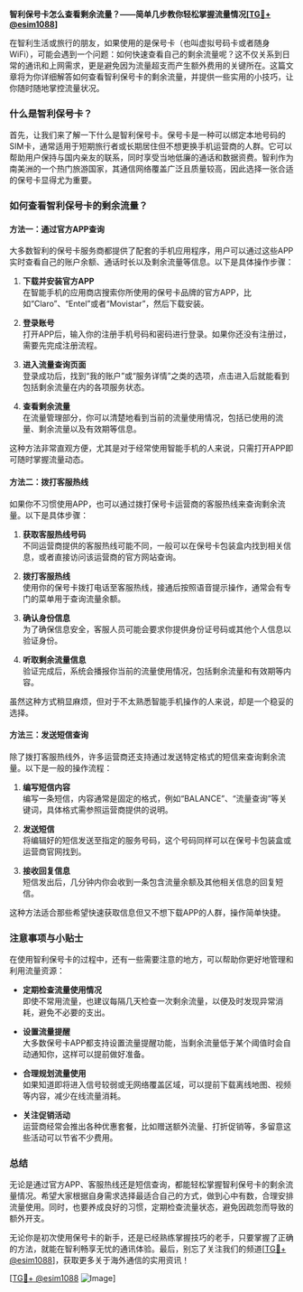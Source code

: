 **智利保号卡怎么查看剩余流量？——简单几步教你轻松掌握流量情况[[TG💪+ @esim1088](https://t.me/s/esim1088)]**

在智利生活或旅行的朋友，如果使用的是保号卡（也叫虚拟号码卡或者随身WiFi），可能会遇到一个问题：如何快速查看自己的剩余流量呢？这不仅关系到日常的通讯和上网需求，更是避免因为流量超支而产生额外费用的关键所在。这篇文章将为你详细解答如何查看智利保号卡的剩余流量，并提供一些实用的小技巧，让你随时随地掌控流量状况。

### 什么是智利保号卡？

首先，让我们来了解一下什么是智利保号卡。保号卡是一种可以绑定本地号码的SIM卡，通常适用于短期旅行者或长期居住但不想更换手机运营商的人群。它可以帮助用户保持与国内亲友的联系，同时享受当地低廉的通话和数据资费。智利作为南美洲的一个热门旅游国家，其通信网络覆盖广泛且质量较高，因此选择一张合适的保号卡显得尤为重要。

### 如何查看智利保号卡的剩余流量？

#### 方法一：通过官方APP查询

大多数智利的保号卡服务商都提供了配套的手机应用程序，用户可以通过这些APP实时查看自己的账户余额、通话时长以及剩余流量等信息。以下是具体操作步骤：

1. **下载并安装官方APP**  
   在智能手机的应用商店搜索你所使用的保号卡品牌的官方APP，比如“Claro”、“Entel”或者“Movistar”，然后下载安装。

2. **登录账号**  
   打开APP后，输入你的注册手机号码和密码进行登录。如果你还没有注册过，需要先完成注册流程。

3. **进入流量查询页面**  
   登录成功后，找到“我的账户”或“服务详情”之类的选项，点击进入后就能看到包括剩余流量在内的各项服务状态。

4. **查看剩余流量**  
   在流量管理部分，你可以清楚地看到当前的流量使用情况，包括已使用的流量、剩余流量以及有效期等信息。

这种方法非常直观方便，尤其是对于经常使用智能手机的人来说，只需打开APP即可随时掌握流量动态。

#### 方法二：拨打客服热线

如果你不习惯使用APP，也可以通过拨打保号卡运营商的客服热线来查询剩余流量。以下是具体步骤：

1. **获取客服热线号码**  
   不同运营商提供的客服热线可能不同，一般可以在保号卡包装盒内找到相关信息，或者直接访问该运营商的官方网站查询。

2. **拨打客服热线**  
   使用你的保号卡拨打电话至客服热线，接通后按照语音提示操作，通常会有专门的菜单用于查询流量余额。

3. **确认身份信息**  
   为了确保信息安全，客服人员可能会要求你提供身份证号码或其他个人信息以验证身份。

4. **听取剩余流量信息**  
   验证完成后，系统会播报你当前的流量使用情况，包括剩余流量和有效期等内容。

虽然这种方式稍显麻烦，但对于不太熟悉智能手机操作的人来说，却是一个稳妥的选择。

#### 方法三：发送短信查询

除了拨打客服热线外，许多运营商还支持通过发送特定格式的短信来查询剩余流量。以下是一般的操作流程：

1. **编写短信内容**  
   编写一条短信，内容通常是固定的格式，例如“BALANCE”、“流量查询”等关键词，具体格式需参照运营商提供的说明。

2. **发送短信**  
   将编辑好的短信发送至指定的服务号码，这个号码同样可以在保号卡包装盒或运营商官网找到。

3. **接收回复信息**  
   短信发出后，几分钟内你会收到一条包含流量余额及其他相关信息的回复短信。

这种方法适合那些希望快速获取信息但又不想下载APP的人群，操作简单快捷。

### 注意事项与小贴士

在使用智利保号卡的过程中，还有一些需要注意的地方，可以帮助你更好地管理和利用流量资源：

- **定期检查流量使用情况**  
  即使不常用流量，也建议每隔几天检查一次剩余流量，以便及时发现异常消耗，避免不必要的支出。

- **设置流量提醒**  
  大多数保号卡APP都支持设置流量提醒功能，当剩余流量低于某个阈值时会自动通知你，这样可以提前做好准备。

- **合理规划流量使用**  
  如果知道即将进入信号较弱或无网络覆盖区域，可以提前下载离线地图、视频等内容，减少在线流量消耗。

- **关注促销活动**  
  运营商经常会推出各种优惠套餐，比如赠送额外流量、打折促销等，多留意这些活动可以节省不少费用。

### 总结

无论是通过官方APP、客服热线还是短信查询，都能轻松掌握智利保号卡的剩余流量情况。希望大家根据自身需求选择最适合自己的方式，做到心中有数，合理安排流量使用。同时，也要养成良好的习惯，定期检查流量状态，避免因疏忽而导致的额外开支。

无论你是初次使用保号卡的新手，还是已经熟练掌握技巧的老手，只要掌握了正确的方法，就能在智利畅享无忧的通讯体验。最后，别忘了关注我们的频道[[TG💪+ @esim1088](https://t.me/s/esim1088)]，获取更多关于海外通信的实用资讯！

[[TG💪+ @esim1088](https://t.me/s/esim1088) ![Image](https://i.postimg.cc/4NQfJmqS/Snipaste-2025-05-13-00-14-12.png)]